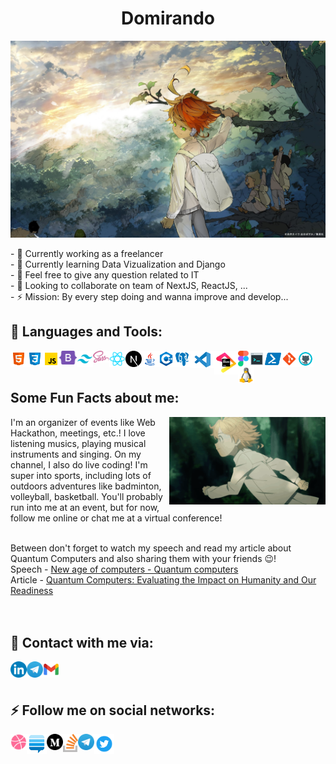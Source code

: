 <h1 align="center">Domirando</h1>
<p align="center">
  <img src="./img/wallpaper.jpg" alt="">
</p>

<div>
    - 🔭 Currently working as a freelancer <br>
    - 🌱 Currently learning Data Vizualization and Django <br>
    - 💬 Feel free to give any question related to IT <br>
    - 👯 Looking to collaborate on team of NextJS, ReactJS, ... <br>
    - ⚡️ Mission: By every step doing and wanna improve and develop... 
</div>

## 🔨 Languages and Tools:

<img align="left" alt="HTML" width="26px" src="./img/html.svg" />
<img align="left" alt="CSS" width="26px" src="./img/css.svg" />
<img align="left" alt="JavaScript" width="26px" src="./img/javascript.svg" />
<img align="left" alt="Bootstrap" width="28px" src="./img/bootstrap.svg" />
<img align="left" alt="TailwindCSS" width="26px" src="./img/tailwind.png" />
<img align="left" alt="Sass" width="26px" src="./img/sass.svg" />
<img align="left" alt="ReactJS" width="26px" src="./img/react.svg" />
<img align="left" alt="ReactJS" width="26px" src="./img/nextjs.png" />
<img align="left" alt="Java" width="26px" src="./img/java.svg" />
<img align="left" alt="C++" width="26px" src="./img/c++.svg" />
<img align="left" alt="PostgreSQL" width="26px" src="./img/postgres.svg" />
<img align="left" alt="Visual Studio Code" width="38px" src="./img/visual-studio-code.png" />
<img align="left" alt="JetBrains" width="38px" src="./img/jb_beam.png" />
<img align="left" alt="Figma" width="17px" src="./img/figma_vector.png" />
<img align="left" alt="Terminal Console" width="26px" src="./img/console.svg" />
<img align="left" alt="Powershell" width="26px" src="./img/powershell.svg" />
<img align="left" alt="Git" width="26px" src="./img/git.svg" />
<img align="left" alt="GitHub" width="26px" src="./img/github.svg" />
<img align="left" alt="Linux" width="26px" src="./img/linux.png" />
<br />
<br />

  

## Some Fun Facts about me:
<img align="right" src="./img/gif1.gif" width="250"/></a>
I'm an organizer of events like Web Hackathon, meetings, etc.! I love listening musics, playing musical instruments and singing. On my channel, I also do live coding! I'm super into sports, including lots of outdoors adventures like badminton, volleyball, basketball. You'll probably run into me at an event, but for now, follow me online or chat me at a virtual conference!<br/><br/>

Between don't forget to watch my speech and read my article about Quantum Computers and also sharing them with your friends 😉! <br/>
Speech - <a href="https://youtu.be/zx6nZnJkYR4?si=Q-DCNG2sakugudD6">New age of computers - Quantum computers </a><br/>
Article - <a href="https://thematicsjournals.in/index.php/tjas/article/view/1292/1301">Quantum Computers: Evaluating the Impact on Humanity and Our Readiness </a>
<br/><br/><br/>
## 💬 Contact with me via:

[<img align="left" alt="Linkedin" width="26px" src="./img/LinkedIn_icon_circle.svg.png" />](https://www.linkedin.com/in/maftuna-vohidjonovna) 
[<img align="left" alt="Telegram" width="26px" src="./img/Telegram.png" />](https://t.me/domirando) 
[<img align="left" alt="Gmail" width="26px" src="./img/g_mail.png" />](maisiedev@gmail.com)<br><br>

## ⚡️ Follow me on social networks:
[<img align="left" alt="Dribble" width="26px" src="./img/dribbble.png" />](https://dribbble.com/Maftuna_Vohidjonovna)
[<img align="left" alt="Stack Exchange" width="32px" src="./img/stack-exchange-removebg-preview.png" />](https://stackexchange.com/users/20415591/maftuna)
[<img align="left" alt="Medium" width="26px" src="./img/Medium.png" />](https://medium.com/@MaisieDev)
[<img align="left" alt="Stack Overflow" width="24" src="./img/stack-overflow.svg" />](https://stackoverflow.com/users/14977873/maftuna)
[<img align="left" alt="Telegram" width="26x" src="./img/Telegram.png" />](https://t.me/domirandos) 
[<img align="left" alt="Twitter" width="32" src="./img/twitter-removebg-preview.png" />](https://twitter.com/vohidjonovna)<br><br>


[//]: # (## ⚜ Domirando's stats:)

[//]: # ()
[//]: # (<a href="https://app.daily.dev/DailyDevTips"><img src="https://github.com/Domirando/Domirando/blob/main/devcard.svg" height="400" width="290" alt="Domirando's Dev Card"/></a>)


